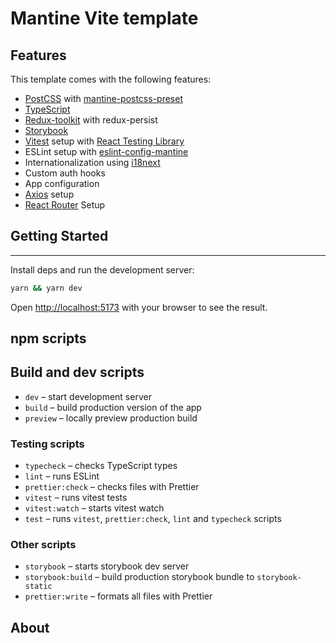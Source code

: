 # Mantine Vite template

## Features

This template comes with the following features:

- [PostCSS](https://postcss.org/) with [mantine-postcss-preset](https://mantine.dev/styles/postcss-preset)
- [TypeScript](https://www.typescriptlang.org/)
- [Redux-toolkit](https://redux-toolkit.js.org/) with redux-persist
- [Storybook](https://storybook.js.org/)
- [Vitest](https://vitest.dev/) setup with [React Testing Library](https://testing-library.com/docs/react-testing-library/intro)
- ESLint setup with [eslint-config-mantine](https://github.com/mantinedev/eslint-config-mantine)
- Internationalization using [i18next](https://www.i18next.com/)
- Custom auth hooks
- App configuration
- [Axios](https://axios-http.com/docs/intro) setup
- [React Router](https://reactrouter.com/en/main) Setup

## Getting Started
___
Install deps and run the development server:

```bash
yarn && yarn dev
```
Open [http://localhost:5173](http://localhost:5173) with your browser to see the result.

## npm scripts

## Build and dev scripts

- `dev` – start development server
- `build` – build production version of the app
- `preview` – locally preview production build

### Testing scripts

- `typecheck` – checks TypeScript types
- `lint` – runs ESLint
- `prettier:check` – checks files with Prettier
- `vitest` – runs vitest tests
- `vitest:watch` – starts vitest watch
- `test` – runs `vitest`, `prettier:check`, `lint` and `typecheck` scripts

### Other scripts

- `storybook` – starts storybook dev server
- `storybook:build` – build production storybook bundle to `storybook-static`
- `prettier:write` – formats all files with Prettier

## About

